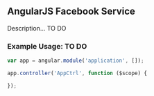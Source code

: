 ## AngularJS Facebook Service

  Description... TO DO
                         
### Example Usage: TO DO

```javascript
var app = angular.module('application', []);

app.controller('AppCtrl', function ($scope) {

});

```
